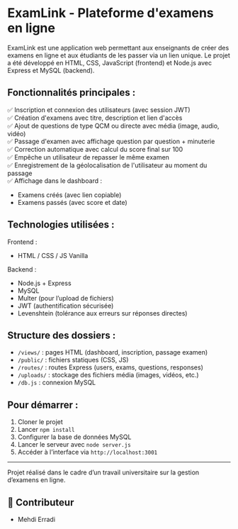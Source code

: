 # ExamLink - Plateforme d'examens en ligne

ExamLink est une application web permettant aux enseignants de créer des examens en ligne et aux étudiants de les passer via un lien unique. Le projet a été développé en HTML, CSS, JavaScript (frontend) et Node.js avec Express et MySQL (backend).

## Fonctionnalités principales :

✅ Inscription et connexion des utilisateurs (avec session JWT)  
✅ Création d'examens avec titre, description et lien d'accès  
✅ Ajout de questions de type QCM ou directe avec média (image, audio, vidéo)  
✅ Passage d'examen avec affichage question par question + minuterie  
✅ Correction automatique avec calcul du score final sur 100  
✅ Empêche un utilisateur de repasser le même examen  
✅ Enregistrement de la géolocalisation de l'utilisateur au moment du passage  
✅ Affichage dans le dashboard :
   - Examens créés (avec lien copiable)
   - Examens passés (avec score et date)

## Technologies utilisées :

Frontend :
- HTML / CSS / JS Vanilla

Backend :
- Node.js + Express
- MySQL
- Multer (pour l’upload de fichiers)
- JWT (authentification sécurisée)
- Levenshtein (tolérance aux erreurs sur réponses directes)

## Structure des dossiers :

- `/views/` : pages HTML (dashboard, inscription, passage examen)
- `/public/` : fichiers statiques (CSS, JS)
- `/routes/` : routes Express (users, exams, questions, responses)
- `/uploads/` : stockage des fichiers média (images, vidéos, etc.)
- `/db.js` : connexion MySQL

## Pour démarrer :

1. Cloner le projet  
2. Lancer `npm install`  
3. Configurer la base de données MySQL  
4. Lancer le serveur avec `node server.js`  
5. Accéder à l’interface via `http://localhost:3001`

---

Projet réalisé dans le cadre d’un travail universitaire sur la gestion d’examens en ligne.


## 🤝 Contributeur

- Mehdi Erradi

